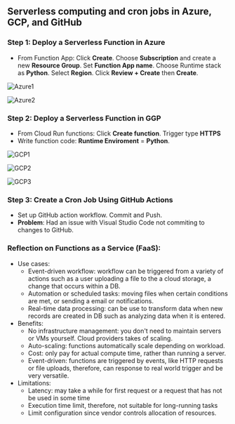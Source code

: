 ##  Serverless computing and cron jobs in Azure, GCP, and GitHub

### Step 1: Deploy a Serverless Function in Azure
  - From Function App: Click **Create**. Choose **Subscription** and create a new **Resource Group**. Set **Function App name**. Choose Runtime stack as  **Python**. Select **Region**. Click  **Review + Create** then **Create**.

![Azure1](https://github.com/user-attachments/assets/f27687c8-1457-429a-8fd9-35ed68a39a60)

![Azure2](https://github.com/user-attachments/assets/7f441910-b82a-43e2-9d3f-479d3305b590)



### Step 2: Deploy a Serverless Function in GGP
- From Cloud Run functions: Click **Create function**. Trigger type **HTTPS**
- Write function code: **Runtime Enviroment** = **Python**.

![GCP1](https://github.com/user-attachments/assets/9ae33079-7031-4bee-89ed-3ff65bd5b896)

![GCP2](https://github.com/user-attachments/assets/c8fa2e16-2fae-404a-990d-7261056f0826)

![GCP3](https://github.com/user-attachments/assets/b3114de9-1cb1-47bf-8d36-edb16acd0a87)


### Step 3: Create a Cron Job Using GitHub Actions
  - Set up GitHub action workflow. Commit and Push.
  - **Problem**: Had an issue with Visual Studio Code not commiting to changes to GitHub.
    



### Reflection on Functions as a Service (FaaS):
 - Use cases:
    - Event-driven workflow: workflow can be triggered from a variety of actions such as a user uploading a file to the a cloud storage, a change that occurs within a DB.
    - Automation or scheduled tasks: moving files when certain conditions are met, or sending a email or notifications.
    - Real-time data processing: can be use to transform data when new records are created in DB such as analyzing data when it is entered.
 - Benefits:
    - No infrastructure management: you don't need to maintain servers or VMs yourself. Cloud providers takes of scaling.
    - Auto-scaling: functions automatically scale depending on workload.
    - Cost: only pay for actual compute time, rather than running a server.
    - Event-driven: functions are triggered by events, like HTTP requests or file uploads, therefore, can response to real world trigger and be very versatile.
 - Limitations:
     - Latency: may take a while for first request or a request that has not be used in some time
     - Execution time limit, therefore, not suitable for long-running tasks
     - Limit configuration since vendor controls allocation of resources.
